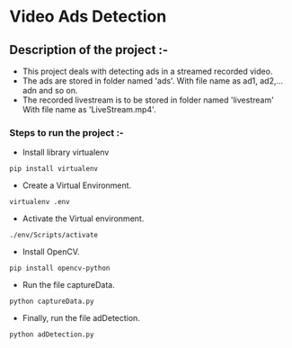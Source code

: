 # Video Ads Detection

## Description of the project :-  
* This project deals with detecting ads in a streamed recorded video.  
* The ads are stored in folder named 'ads'. With file name as ad1, ad2,... adn and so on.  
* The recorded livestream is to be stored in folder named 'livestream' With file name as 'LiveStream.mp4'.
  
  
### Steps to run the project :-  
* Install library virtualenv  
```
pip install virtualenv
```
* Create a Virtual Environment.
```
virtualenv .env
```
* Activate the Virtual environment.
```
./env/Scripts/activate
```
* Install OpenCV.
```
pip install opencv-python
```
* Run the file captureData.
```
python captureData.py
```
* Finally, run the file adDetection.
```
python adDetection.py
```
#
